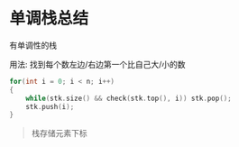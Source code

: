 # 单调栈总结

有单调性的栈

用法: 找到每个数左边/右边第一个比自己大/小的数

```C++
for(int i = 0; i < n; i++)
{
    while(stk.size() && check(stk.top(), i)) stk.pop();
    stk.push(i);
}
```

> 栈存储元素下标

